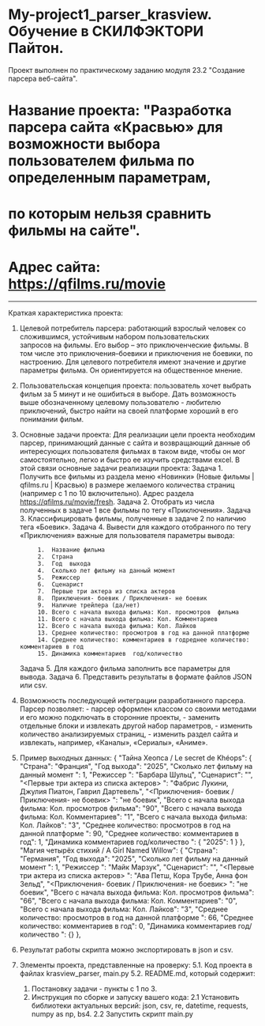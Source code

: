 # My-project1_parser_krasview. Обучение в СКИЛФЭКТОРИ Пайтон.

Проект выполнен по практическому заданию модуля 23.2 "Создание парсера веб-сайта".
# Название проекта: "Разработка парсера сайта «Красвью» для возможности выбора пользователем фильма по определенным параметрам, 
# по которым  нельзя сравнить фильмы на сайте".
# Адрес сайта: https://qfilms.ru/movie
______________________________________
Краткая характеристика проекта:
1. Целевой потребитель парсера: работающий взрослый человек со сложившимся, устойчивым   набором пользовательских  
запросов на фильмы. Его выбор – это приключенческие фильмы. В том числе это приключения–боевики и приключения не боевики, по настроению. 
Для целевого потребителя имеют значение и другие параметры фильма. Он ориентируется  на общественное мнение. 
2. Пользовательская концепция проекта: пользователь хочет выбрать фильм за 5 минут и не ошибиться в выборе. 
Дать возможность выше обозначенному целевому пользователю -
любителю приключений,  быстро найти на своей платформе хороший в его понимании фильм. 
3. Основные задачи проекта:
Для реализации цели проекта  необходим  парсер, принимающий данные с сайта и 
возвращающий данные об интересующих пользователя  фильмах в таком виде, чтобы он мог самостоятельно, 
легко и быстро ее  изучить средствами  excel.
В этой связи основные задачи реализации проекта:
    Задача 1. Получить все фильмы  из раздела меню «Новинки» 
    (Новые фильмы | qfilms.ru | Красвью) в размере желаемого количества страниц (например с 1 по 10 включительно). 
    Адрес раздела https://qfilms.ru/movie/fresh. 
    Задача 2. Отобрать из числа полученных  в задаче  1 все фильмы по тегу «Приключения».
    Задача 3. Классифицировать фильмы, полученные  в задаче  2 по  наличию тега «Боевик». 
    Задача 4. Вывести для каждого отобранного по тегу «Приключения» важные для пользователя параметры вывода:

            1.	Название фильма
            2.	Страна
            3.	Год  выхода
            4.	Сколько лет фильму на данный момент 
            5.	Режиссер
            6.  Сценарист
            7.  Первые три актера из списка актеров
            8.	Приключения- боевик / Приключения- не боевик
            9.	Наличие трейлера (да/нет)
            10.	Всего с начала выхода фильма: Кол. просмотров  фильма
            11.	Всего с начала выхода фильма: Кол. Комментариев
            12.	Всего с начала выхода фильма: Кол. Лайков
            13.	Среднее количество: просмотров в год на данной платформе 
            14.	Среднее количество: комментариев в годреднее количество: комментариев в год
            15.	Динамика комментариев  год/количество

    Задача 5.  Для каждого фильма заполнить все параметры для вывода. 
    Задача 6.  Представить результаты в формате файлов  JSON или  csv.
4. Возможность последующей интеграции разработанного парсера. 
            Парсер позволяет:
            - парсер оформлен классом со своими методами и его можно подключать в сторонние проекты,
            - заменить отдельные блоки и извлекать другой набор параметров,
            - изменить количество анализируемых страниц,
            - изменить  раздел сайта  и извлекать, например, «Каналы», «Сериалы», «Аниме».
5. Пример выходных данных: 
{
    "Тайна Хеопса / Le secret de Khéops": {
        "Страна": "Франция",
        "Год  выхода": "2025",
        "Сколько лет фильму на данный момент ": 1,
        "Режиссер ": "Барбара Шульц",
        "Сценарист": "",
        "<Первые три актера из списка актеров> ": "Фабрис Лукини, Джулия Пиатон, Гаврил Дартевель",
        "<Приключения- боевик / Приключения- не боевик> ": "не боевик",
        "Всего с начала выхода фильма: Кол. просмотров  фильма": "90",
        "Всего с начала выхода фильма: Кол. Комментариев": "1",
        "Всего с начала выхода фильма: Кол. Лайков": "3",
        "Среднее количество: просмотров в год на данной платформе ": 90,
        "Среднее количество: комментариев в год": 1,
        "Динамика комментариев  год/количество ": {
            "2025": 1
        }
    },
    "Магия четырёх стихий / A Girl Named Willow": {
        "Страна": "Германия",
        "Год  выхода": "2025",
        "Сколько лет фильму на данный момент ": 1,
        "Режиссер ": "Майк Марзук",
        "Сценарист": "",
        "<Первые три актера из списка актеров> ": "Ава Петш, Кора Трубе, Анна фон Зельд",
        "<Приключения- боевик / Приключения- не боевик> ": "не боевик",
        "Всего с начала выхода фильма: Кол. просмотров  фильма": "66",
        "Всего с начала выхода фильма: Кол. Комментариев": "0",
        "Всего с начала выхода фильма: Кол. Лайков": "3",
        "Среднее количество: просмотров в год на данной платформе ": 66,
        "Среднее количество: комментариев в год": 0,
        "Динамика комментариев  год/количество ": {}
    },
6. Результат работы скрипта можно экспортировать в json и csv.
5. Элементы проекта, представленные на проверку:
5.1. Код проекта в файлах krasview_parser, main.py
5.2. README.md, который содержит:
    1.	Постановку задачи - пункты с 1 по 3.
    2.	Инструкция по сборке и запуску вашего кода:
        2.1 Установить библиотеки актуальных версий:
                        json,
                        csv,
                        re,
                        datetime,
                        requests,
                        numpy as np,
                        bs4.
        2.2 Запустить скрипт main.py
